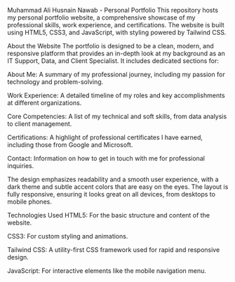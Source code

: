 Muhammad Ali Husnain Nawab - Personal Portfolio
This repository hosts my personal portfolio website, a comprehensive showcase of my professional skills, work experience, and certifications. The website is built using HTML5, CSS3, and JavaScript, with styling powered by Tailwind CSS.

About the Website
The portfolio is designed to be a clean, modern, and responsive platform that provides an in-depth look at my background as an IT Support, Data, and Client Specialist. It includes dedicated sections for:

About Me: A summary of my professional journey, including my passion for technology and problem-solving.

Work Experience: A detailed timeline of my roles and key accomplishments at different organizations.

Core Competencies: A list of my technical and soft skills, from data analysis to client management.

Certifications: A highlight of professional certificates I have earned, including those from Google and Microsoft.

Contact: Information on how to get in touch with me for professional inquiries.

The design emphasizes readability and a smooth user experience, with a dark theme and subtle accent colors that are easy on the eyes. The layout is fully responsive, ensuring it looks great on all devices, from desktops to mobile phones.

Technologies Used
HTML5: For the basic structure and content of the website.

CSS3: For custom styling and animations.

Tailwind CSS: A utility-first CSS framework used for rapid and responsive design.

JavaScript: For interactive elements like the mobile navigation menu.
